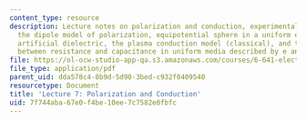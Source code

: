 ```yaml
---
content_type: resource
description: Lecture notes on polarization and conduction, experimental observation,
  the dipole model of polarization, equipotential sphere in a uniform electric field,
  artificial dielectric, the plasma conduction model (classical), and the relationship
  between resistance and capacitance in uniform media described by e and s.
file: https://ol-ocw-studio-app-qa.s3.amazonaws.com/courses/6-641-electromagnetic-fields-forces-and-motion-spring-2009/7f744aba67e0f4be10ee7c7582e0fbfc_MIT6_641s09_lec07.pdf
file_type: application/pdf
parent_uid: dda578c4-8b9d-5d90-3bed-c932f0409540
resourcetype: Document
title: 'Lecture 7: Polarization and Conduction'
uid: 7f744aba-67e0-f4be-10ee-7c7582e0fbfc
---
```

